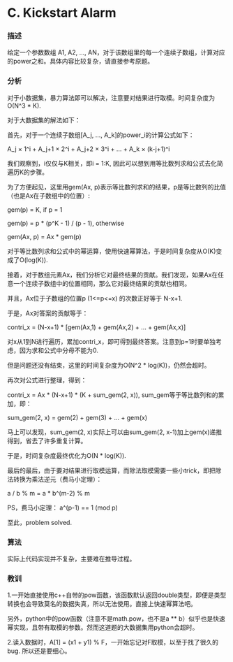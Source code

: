 ﻿# C. Kickstart Alarm

### 描述

给定一个参数数组 A1, A2, ..., AN，对于该数组里的每一个连续子数组，计算对应的power之和。具体内容比较复杂，请直接参考原题。

### 分析

对于小数据集，暴力算法即可以解决，注意要对结果进行取模。时间复杂度为O(N^3 * K).

对于大数据集的解法如下：

首先，对于一个连续子数组[A_j, ..., A_k]的power_i的计算公式如下：

A_j × 1^i + A_j+1 × 2^i + A_j+2 × 3^i + ... + A_k × (k-j+1)^i

我们观察到，i仅仅与K相关，即i = 1:K, 因此可以想到用等比数列求和公式去化简遍历K的步骤。

为了方便起见，这里用gem(Ax, p)表示等比数列求和的结果，p是等比数列的比值（也是Ax在子数组中的位置）:

gem(p) = K, if p = 1

gem(p) = p * (p^K - 1) / (p - 1), otherwise

gem(Ax, p) = Ax * gem(p)

对于等比数列求和公式中的幂运算，使用快速幂算法，于是时间复杂度从O(K)变成了O(log(K)).

接着，对于数组元素Ax，我们分析它对最终结果的贡献。我们发现，如果Ax在任意一个连续子数组中的位置相同，那么它对最终结果的贡献也相同。

并且，Ax位于子数组的位置p (1<=p<=x) 的次数正好等于 N-x+1.

于是，Ax对答案的贡献等于：

contri_x = (N-x+1) * [gem(Ax,1) + gem(Ax,2) + ... + gem(Ax,x)]

对x从1到N进行遍历，累加contri_x，即可得到最终答案。注意到p=1时要单独考虑，因为求和公式中分母不能为0.

但是问题还没有结束，这里的时间复杂度为O(N^2 * log(K))，仍然会超时。

再次对公式进行整理，得到：

contri_x = Ax * (N-x+1) * (K + sum_gem(2, x)), sum_gem等于等比数列和的累加，即：

sum_gem(2, x) = gem(2) + gem(3) + ... + gem(x)

马上可以发现，sum_gem(2, x)实际上可以由sum_gem(2, x-1)加上gem(x)递推得到，省去了许多重复计算。

于是，时间复杂度最终优化为O(N * log(K)).

最后的最后，由于要对结果进行取模运算，而除法取模需要一些小trick，即把除法转换为乘法逆元（费马小定理）：

a / b % m = a * b^(m-2) % m

PS，费马小定理： a^(p-1) == 1 (mod p)

至此，problem solved.

### 算法

实际上代码实现并不复杂，主要难在推导过程。

### 教训

1.一开始直接使用c++自带的pow函数，该函数默认返回double类型，即便是类型转换也会导致莫名的数据失真，所以无法使用。直接上快速幂算法吧。

另外，python中的pow函数（注意不是math.pow，也不是a ** b）似乎也是快速幂实现，且带有取模的参数。然而这道题的大数据集用python会超时。

2.读入数据时，A[1] = (x1 + y1) % F，一开始忘记对F取模，以至于找了很久的bug. 所以还是要细心。

